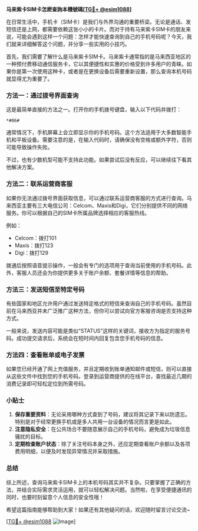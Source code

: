**马来紫卡SIM卡怎麽查詢本機號碼[[TG💪+ @esim1088](https://t.me/s/esim1088)]**

在日常生活中，手机卡（SIM卡）是我们与外界沟通的重要桥梁。无论是通话、发短信还是上网，都需要依赖这张小小的卡片。而对于持有马来紫卡SIM卡的朋友来说，可能会遇到这样一个问题：怎样才能快速查询到自己的手机号码呢？今天，我们就来详细解答这个问题，并分享一些实用的小技巧。

首先，我们需要了解什么是马来紫卡SIM卡。马来紫卡通常指的是马来西亚地区的一种预付费移动通信服务卡，它以其便捷性和实惠的价格受到许多用户的青睐。如果你是第一次使用这种卡，或者是在更换设备后需要重新设置，那么查询本机号码就显得尤为重要了。

### 方法一：通过拨号界面查询

这是最简单直接的方法之一。打开你的手机拨号键盘，输入以下代码并拨打：

```
*#06#
```

通常情况下，手机屏幕上会立即显示你的手机号码。这个方法适用于大多数智能手机和平板设备。需要注意的是，在输入代码时，请确保没有空格或额外字符，否则可能导致操作失败。

不过，也有少数机型可能不支持此功能。如果尝试后没有反应，可以继续往下看其他解决方案。

### 方法二：联系运营商客服

如果你无法通过拨号界面获取信息，可以通过联系运营商客服的方式进行查询。马来西亚主要有三大电信公司：Celcom、Maxis和Digi，它们分别提供不同的网络服务。你可以根据自己的SIM卡所属品牌选择相应的客服热线。

例如：
- Celcom：拨打101
- Maxis：拨打123
- Digi：拨打129

拨通后按照语音提示操作，一般会有专门的选项用于查询当前使用的手机号码。此外，客服人员还会为你提供更多关于账户余额、套餐详情等信息的帮助。

### 方法三：发送短信至特定号码

有些国家和地区允许用户通过发送特定格式的短信来查询自己的手机号码。虽然目前在马来西亚并未广泛推广这种方法，但你可以尝试向官方客服咨询是否支持这种方式。

一般来说，发送内容可能是类似“STATUS”这样的关键词，接收方为指定的服务号码。成功提交请求后，系统会在短时间内回复包含您手机号码的信息。

### 方法四：查看账单或电子发票

如果您已经开通了网上充值服务，并且定期收到账单通知邮件或短信，则可以直接从这些文件中找到您的手机号码。登录到运营商提供的在线平台，查找最近几期的消费记录即可轻松定位到所需号码。

### 小贴士

1. **保存重要资料**：无论采用哪种方式查到了号码，建议将其记录下来以防遗忘。特别是对于经常更换手机或是多人共用一台设备的情况而言更是如此。
2. **注意隐私安全**：在公共场合不要随意展示自己的手机号码，避免成为垃圾信息骚扰的目标。
3. **定期检查账户状态**：除了关注号码本身之外，还应定期查看账户余额以及各项费用明细，以便及时发现异常情况并采取措施。

### 总结

综上所述，查询马来紫卡SIM卡上的本机号码其实并不复杂。只要掌握了正确的方法，并结合实际需求灵活运用，就可以轻松解决问题。当然啦，在享受便捷通讯的同时，也要时刻留意个人信息的安全性哦！

希望这篇指南能够帮助到大家！如果还有其他疑问的话，欢迎随时留言讨论交流~ 

[[TG💪+ @esim1088](https://t.me/s/esim1088) ![Image](https://i.postimg.cc/4NQfJmqS/Snipaste-2025-05-13-00-14-12.png)]